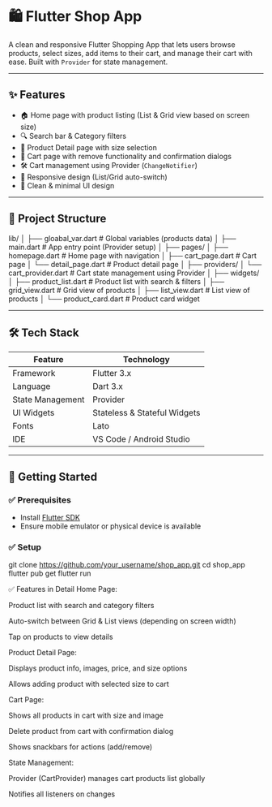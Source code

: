 # 🛍️ Flutter Shop App

A clean and responsive Flutter Shopping App that lets users browse products, select sizes, add items to their cart, and manage their cart with ease. Built with `Provider` for state management.

---

## ✨ Features

- 🏠 Home page with product listing (List & Grid view based on screen size)
- 🔍 Search bar & Category filters
- 👟 Product Detail page with size selection
- 🛒 Cart page with remove functionality and confirmation dialogs
- 🛠️ Cart management using Provider (`ChangeNotifier`)
- 📱 Responsive design (List/Grid auto-switch)
- 🎨 Clean & minimal UI design

---

## 📂 Project Structure

lib/
│
├── gloabal_var.dart # Global variables (products data)
│
├── main.dart # App entry point (Provider setup)
│
├── pages/
│ ├── homepage.dart # Home page with navigation
│ ├── cart_page.dart # Cart page
│ └── detail_page.dart # Product detail page
│
├── providers/
│ └── cart_provider.dart # Cart state management using Provider
│
├── widgets/
│ ├── product_list.dart # Product list with search & filters
│ ├── grid_view.dart # Grid view of products
│ ├── list_view.dart # List view of products
│ └── product_card.dart # Product card widget

---

## 🛠️ Tech Stack

| Feature             | Technology         |
|---------------------|--------------------|
| Framework           | Flutter 3.x        |
| Language            | Dart 3.x           |
| State Management    | Provider           |
| UI Widgets          | Stateless & Stateful Widgets |
| Fonts               | Lato               |
| IDE                 | VS Code / Android Studio |

---

## 🚀 Getting Started

### ✅ Prerequisites
- Install [Flutter SDK](https://flutter.dev/docs/get-started/install)
- Ensure mobile emulator or physical device is available

### ✅ Setup

git clone https://github.com/your_username/shop_app.git
cd shop_app
flutter pub get
flutter run

✅ Features in Detail
Home Page:

Product list with search and category filters

Auto-switch between Grid & List views (depending on screen width)

Tap on products to view details

Product Detail Page:

Displays product info, images, price, and size options

Allows adding product with selected size to cart

Cart Page:

Shows all products in cart with size and image

Delete product from cart with confirmation dialog

Shows snackbars for actions (add/remove)

State Management:

Provider (CartProvider) manages cart products list globally

Notifies all listeners on changes



